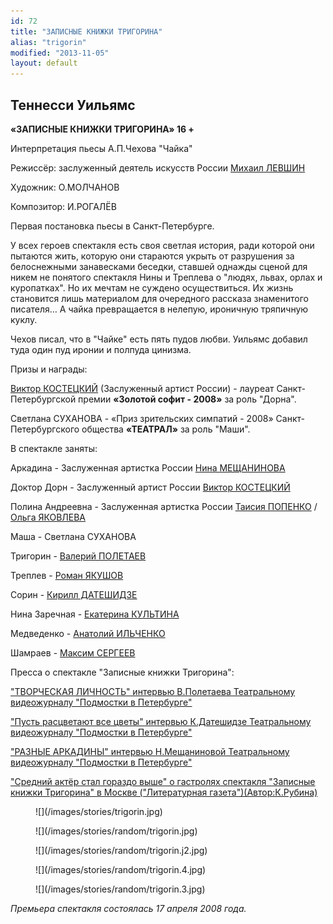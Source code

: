 ```yaml
---
id: 72
title: "ЗАПИСНЫЕ КНИЖКИ ТРИГОРИНА"
alias: "trigorin"
modified: "2013-11-05"
layout: default
---
```


## Теннесси Уильямс

**«ЗАПИСНЫЕ КНИЖКИ ТРИГОРИНА» 16 +**

Интерпретация пьесы А.П.Чехова "Чайка"

Режиссёр: заслуженный деятель искусств России [Михаил ЛЕВШИН](153-mihail-levshin.html)

Художник: О.МОЛЧАНОВ

Композитор: И.РОГАЛЁВ

Первая постановка пьесы в Санкт-Петербурге.

У всех героев спектакля есть своя светлая история, ради которой они пытаются жить, которую они стараются укрыть от разрушения за белоснежными занавесками беседки, ставшей однажды сценой для никем не понятого спектакля Нины и Треплева о "людях, львах, орлах и куропатках". Но их мечтам не суждено осуществиться. Их жизнь становится лишь материалом для очередного рассказа знаменитого писателя… А чайка превращается в нелепую, ироничную тряпичную куклу.

Чехов писал, что в "Чайке" есть пять пудов любви. Уильямс добавил туда один пуд иронии и полпуда цинизма.

Призы и награды:

[Виктор КОСТЕЦКИЙ](58-viktor-kostetskii.html) (Заслуженный артист России) - лауреат Санкт-Петербургской премии **«Золотой софит - 2008»** за роль "Дорна".

Светлана СУХАНОВА - «Приз зрительских симпатий - 2008» Санкт-Петербургского общества **«ТЕАТРАЛ»** за роль "Маши".

В спектакле заняты:

Аркадина - Заслуженная артистка России [Нина МЕЩАНИНОВА](25-mewaninova-nina.html)

Доктор Дорн - Заслуженный артист России [Виктор КОСТЕЦКИЙ](58-viktor-kostetskii.html)

Полина Андреевна - Заслуженная артистка России [Таисия ПОПЕНКО](26-popenko-taisija.html) / [Ольга ЯКОВЛЕВА](89-olga-yakovleva.html)

Маша - Светлана СУХАНОВА

Тригорин - [Валерий ПОЛЕТАЕВ](82-valerii-poletaev.html)

Треплев - [Роман ЯКУШОВ](88-roman-yakushov.html)

Сорин - [Кирилл ДАТЕШИДЗЕ](281-kirilldateshidze.html)

Нина Заречная - [Екатерина КУЛЬТИНА](81-ekaterina-kyltina.html)

Медведенко - [Анатолий ИЛЬЧЕНКО](55-anatolii-ilchenko.html)

Шамраев - [Максим СЕРГЕЕВ](57-maxsim-sergeev.html)

Пресса о спектакле "Записные книжки Тригорина":

["ТВОРЧЕСКАЯ ЛИЧНОСТЬ" интервью В.Полетаева Театральному видеожурналу "Подмостки в Петербурге"](245-pressa-podmostki-peterburga-poletaev.html)

["Пусть расцветают все цветы" интервью К.Датешидзе Театральному видеожурналу "Подмостки в Петербурге"](244-pressa-podmostki-peterburga-kirill-dateshidze.html)

["РАЗНЫЕ АРКАДИНЫ" интервью Н.Мещаниновой Театральному видеожурналу "Подмостки в Петербурге"](243-pressa-podmostki-peterburga-nina-meshaninova.html)

["Средний актёр стал гораздо выше" о гастролях спектакля "Записные книжки Тригорина" в Москве ("Литературная газета")(Автор:К.Рубина)](272-pressa-trigorin-v-moskve.html)

<figure>
![](/images/stories/trigorin.jpg)
</figure>

<figure>
![](/images/stories/random/trigorin.jpg)
</figure>

<figure>
![](/images/stories/random/trigorin.j2.jpg)
</figure>

<figure>
![](/images/stories/random/trigorin.4.jpg)
</figure>

<figure>
![](/images/stories/random/trigorin.3.jpg)
</figure>

_Премьера спектакля состоялась 17 апреля 2008 года._


